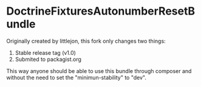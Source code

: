 DoctrineFixturesAutonumberResetBundle
=====================================
Originally created by littlejon, this fork only changes two things:
1. Stable release tag (v1.0)
2. Submited to packagist.org
 
This way anyone should be able to use this bundle through composer and without the need to set the "minimun-stability" to "dev".
